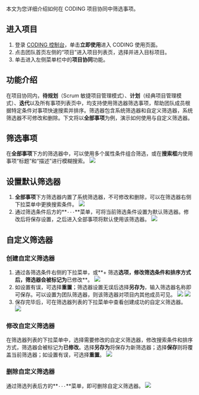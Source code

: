 本文为您详细介绍如何在 CODING 项目协同中筛选事项。

## 进入项目
1. 登录 [CODING 控制台](https://console.cloud.tencent.com/coding)，单击**立即使用**进入 CODING 使用页面。
2. 点击团队首页左侧的“项目”进入项目列表页，选择并进入目标项目。
3. 单击进入左侧菜单栏中的**项目协同**功能。

## 功能介绍[](#intro)

在项目协同内，**待规划**（Scrum 敏捷项目管理模式）、**计划**（经典项目管理模式）、**迭代**以及所有事项列表页中，均支持使用筛选器筛选事项，帮助团队成员根据特定条件对事项快速搜索并排序。筛选器包含系统筛选器和自定义筛选器，系统筛选器不可修改和删除。下文将以**全部事项**为例，演示如何使用与自定义筛选器。

## 筛选事项[](#filter)

在**全部事项**下方的筛选器中，可以使用多个属性条件组合筛选，或在**搜索框**内使用事项“标题”和“描述”进行模糊搜索。
![](https://main.qcloudimg.com/raw/34621bdc82cb25a4610911dfdb7e6329.png)

## 设置默认筛选器[](#default-filter)

1. **全部事项**下方筛选器内置了系统筛选器，不可修改和删除，可以在筛选器右侧下拉菜单中更换搜索条件。
![](https://main.qcloudimg.com/raw/145d9851fd6af3bce890148258cc6a43.png)
2. 通过筛选条件后方的**`···`**菜单，可将当前筛选条件设置为默认筛选器。修改后将保存设置，之后进入全部事项将默认使用该筛选器。
![](https://main.qcloudimg.com/raw/49b85bc2ec1140333a99c824d54e5970.png)

## 自定义筛选器[](#customize-filter)

### 创建自定义筛选器[](#create)

1. 通过各筛选条件右侧的下拉菜单，或**+ 筛选**选项，修改筛选条件和排序方式后，筛选器会被标记为**已修改**。
![](https://main.qcloudimg.com/raw/ea814deb5f685aceeedf40435f4a5fb4.png)
2. 如设置有误，可选择**重置**；筛选器设置无误后选择**另存为**，输入筛选器名称即可保存。可以设置为团队筛选器，则该筛选器对项目内其他成员可见。
![](https://main.qcloudimg.com/raw/d8811e1985cdb99147f72fa380ae25db.png)
![](https://main.qcloudimg.com/raw/89e8ab5409c6bcd7656725221cd6ff46.png)
3. 保存完毕后，可在筛选器列表的下拉菜单中查看创建成功的自定义筛选器。
![](https://main.qcloudimg.com/raw/ef0331587e7f2bfaa519896a1e94f0b4.png)

### 修改自定义筛选器[](#edit)

在筛选器列表的下拉菜单中，选择需要修改的自定义筛选器，修改搜索条件和排序方式，筛选器会被标记为**已修改**。选择**另存为**将保存为新筛选器；选择**保存**则将覆盖当前筛选器；如设置有误，可选择**重置**。
![](https://main.qcloudimg.com/raw/85074f88dc0bc107fb1ca73b7da4a982.png)

### 删除自定义筛选器[](#delete)

通过筛选列表后方的**`···`**菜单，即可删除自定义筛选器。
![](https://main.qcloudimg.com/raw/e4f3aadc7b21aadbdec3c0a53eed3b3f.png)
